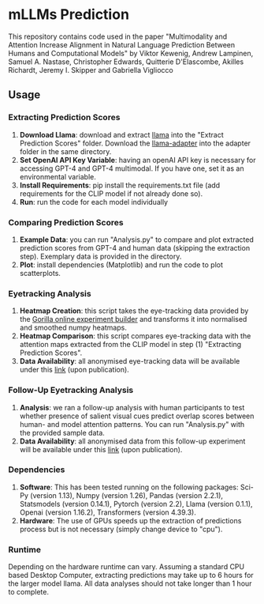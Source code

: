 # mLLMs Prediction

This repository contains code used in the paper "Multimodality and Attention Increase Alignment in Natural Language Prediction Between Humans and Computational Models" by Viktor Kewenig, Andrew Lampinen, Samuel A. Nastase, Christopher Edwards, Quitterie D'Elascombe, Akilles Richardt, Jeremy I. Skipper and Gabriella Vigliocco

## Usage

### Extracting Prediction Scores
1. **Download Llama**: download and extract [llama](https://huggingface.co/huggyllama/llama-7b) into the "Extract Prediction Scores" folder. Download the [llama-adapter](https://github.com/OpenGVLab/LLaMA-Adapter/tree/main/llama_adapter_v2_multimodal7b) into the adapter folder in the same directory.
2. **Set OpenAI API Key Variable**: having an openAI API key is necessary for accessing GPT-4 and GPT-4 multimodal. If you have one, set it as an environmental variable.
3. **Install Requirements**: pip install the requirements.txt file (add requirements for the CLIP model if not already done so). 
4. **Run**: run the code for each model individually

### Comparing Prediction Scores
1. **Example Data**: you can run "Analysis.py" to compare and plot extracted prediction scores from GPT-4 and human data (skipping the extraction step). Exemplary data is provided in the directory.
2. **Plot**: install dependencies (Matplotlib) and run the code to plot scatterplots. 

### Eyetracking Analysis
1. **Heatmap Creation**: this script takes the eye-tracking data provided by the [Gorilla online experiment builder](https://gorilla.sc) and transforms it into normalised and smoothed numpy heatmaps.
2. **Heatmap Comparison**: this script compares eye-tracking data with the attention maps extracted from the CLIP model in step (1) "Extracting Prediction Scores".
3. **Data Availability**: all anonymised eye-tracking data will be available under this [link](https://osf.io/6whzq/?view_only=162085f95bab42b5a57b34b386143ba8) (upon publication).

### Follow-Up Eyetracking Analysis
1. **Analysis**: we ran a follow-up analysis with human participants to test whether presence of salient visual cues predict overlap scores between human- and model attention patterns. You can run "Analysis.py" with the provided sample data.
2. **Data Availability**: all anonymised data from this follow-up experiment will be available under this [link](https://osf.io/6whzq/?view_only=162085f95bab42b5a57b34b386143ba8) (upon publication).

### Dependencies
1. **Software**: This has been tested running on the following packages: Sci-Py (version 1.13), Numpy (version 1.26), Pandas (version 2.2.1), Statsmodels (version 0.14.1), Pytorch (version 2.2), Llama (version 0.1.1), Openai (version 1.16.2), Transformers (version 4.39.3).
2. **Hardware**: The use of GPUs speeds up the extraction of predictions process but is not necessary (simply change device to "cpu").

### Runtime
Depending on the hardware runtime can vary. Assuming a standard CPU based Desktop Computer, extracting predictions may take up to 6 hours for the larger model llama.
All data analyses should not take longer than 1 hour to complete. 
